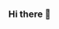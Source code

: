 ### Hi there 👋

<!--
**RichardReddy/RichardReddy** is a ✨ _special_ ✨ repository because its `README.md` (this file) appears on your GitHub profile.

Here are some ideas to get you started:

- 🔭 I’m currently working with [8 West Consulting](https://www.8west.ie/) on the Denlta Dental Washington project as a Senior Software Dev
- 🌱 I’m currently learning Selenium UI integration testing
- 💬 Ask me about ...anything! [@RichardReddy](https://twitter.com/RichardReddy) on Twitter.

-->
